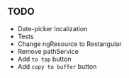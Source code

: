 TODO
----
* Date-picker localization
* Tests
* Change ngResource to Restangular 
* Remove pathService
* Add `to top` button
* Add `copy to buffer` button